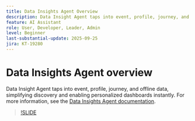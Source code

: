 ```yaml
---
title: Data Insights Agent Overview
description: Data Insight Agent taps into event, profile, journey, and offline data, simplifying discovery and enabling personalized dashboards instantly.
feature: AI Assistant
role: User, Developer, Leader, Admin
level: Beginner
last-substantial-update: 2025-09-25
jira: KT-19280
---
```

# Data Insights Agent overview

Data Insight Agent taps into event, profile, journey, and offline data, simplifying discovery and enabling personalized dashboards instantly. For more information, see the [Data Insights Agent documentation](https://experienceleague.adobe.com/en/docs/analytics-platform/using/cja-overview/cja-b2c-overview/data-analysis-ai).

>[!SLIDE](data-insights-agent-overview)
